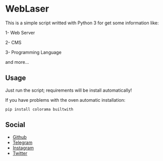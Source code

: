 # WebLaser
This is a simple script writted with Python 3 for get some information like:

1- Web Server

2- CMS

3- Programming Language

and more...

## Usage
Just run the script; requirements will be install automatically!

If you have problems with the oven automatic installation:
```
pip install colorama builtwith
```

## Social
- <a href="https://github.com/c0mmand5r">Github</a>
- <a href="https://t.me/c0mmand5r">Telegram</a>
- <a href="https://instagram.com/command5r">Instagram</a>
- <a href="https://twitter.com/c0mmand5r">Twitter</a>
